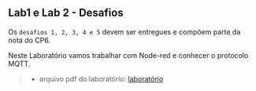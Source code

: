 ## Lab1 e Lab 2 - Desafios

Os ``desafios 1, 2, 3, 4 e 5`` devem ser entregues e compõem parte da nota do CP6.




Neste Laboratório vamos trabalhar com Node-red e conhecer o protocolo MQTT.
> - arquivo pdf do laboratório: [laboratório](slides.pdf)